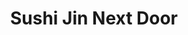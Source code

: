 ---
layout: place
title: "Sushi Jin Next Door"
permalink: /virginia/alexandria/sushi-jin-next-door.html
stateAbbr: VA
stateName: Virginia
cityName: Alexandria
place_id: ChIJFb0toaizt4kRofBrPnz-dNM
photos:
  - name: >-
      places/ChIJFb0toaizt4kRofBrPnz-dNM/photos/AUy1YQ1LZ58_kxO0TbrT8VbsZ_Qepf1Ehg5zgvRCkZmUAkWNb5nqw6oH1iVjiHsxLjek-YoIk9mTIET9sm00u68Q06dSJoHqwofV3bdHd27cxtmocIvrhU7ZtsN9sq2Y26iJPs1gKHT0DXK2mQWzEVo6sbQP3ZpgltRKC_eNolfnT7O5Mx48uRsOxeDRnsLGSbaEhojYSwrOvrD05QZa_ODcKjStw1jntcOBHJwL2GlI6r-TfowEcCY5-fNgvgrEfN17zPb8bdEg1lxpz1PIQhdNA5YyMHjv9iT1uWIdHQWfRxHLow
    widthPx: 1080
    heightPx: 1081
    authorAttributions:
      - displayName: Sushi Jin Next Door
        uri: https://maps.google.com/maps/contrib/111324275825530010818
        photoUri: >-
          https://lh3.googleusercontent.com/a-/ALV-UjUVaxOVPZwOWlfR5oxxiQ6isd0MwmR2tSSSj_ZSnkTO9C27YOk=s100-p-k-no-mo
    flagContentUri: >-
      https://www.google.com/local/imagery/report/?cb_client=maps_api_places.places_api&image_key=!1e10!2sAF1QipNkkhI3wVsoUuVE9bsaZWtOaI7gXySa4fAzlVLD&hl=en-US
    googleMapsUri: >-
      https://www.google.com/maps/place//data=!3m4!1e2!3m2!1sAF1QipNkkhI3wVsoUuVE9bsaZWtOaI7gXySa4fAzlVLD!2e10!4m2!3m1!1s0x89b7b3a8a12dbd15:0xd374fe7c3e6bf0a1
  - name: >-
      places/ChIJFb0toaizt4kRofBrPnz-dNM/photos/AUy1YQ2C6Ry_MlocZpne3CKZYTo02UjuAhxzjGVlMzzm4vvGsfahHS8YWmilwOxo1EaNKketPIh8PmlytjEVhi4qMII7KBa36tIrLO9XnNequ_o0n3l3ASSE6JKmmWGz2u_juJqdqlOdGKw4ij82yuTJmQPJlMtdfIwTokTJ-tUWP06ytE-uSAUzVWIkxh2WOpYpR304K84lu1WMze-baapbQ4dgAJIcg1m8DvTWcSNIEND18byzo0sBC7s6-70u9HTBiJf2LV7cwuhsevrHwntQpufiGtP9Cr-FRxwS89_6hW6J8g
    widthPx: 3025
    heightPx: 3024
    authorAttributions:
      - displayName: Sushi Jin Next Door
        uri: https://maps.google.com/maps/contrib/111324275825530010818
        photoUri: >-
          https://lh3.googleusercontent.com/a-/ALV-UjUVaxOVPZwOWlfR5oxxiQ6isd0MwmR2tSSSj_ZSnkTO9C27YOk=s100-p-k-no-mo
    flagContentUri: >-
      https://www.google.com/local/imagery/report/?cb_client=maps_api_places.places_api&image_key=!1e10!2sAF1QipNHv67qthPDL27EEfYx4Tr-fyKq-TjB7vXPgkWF&hl=en-US
    googleMapsUri: >-
      https://www.google.com/maps/place//data=!3m4!1e2!3m2!1sAF1QipNHv67qthPDL27EEfYx4Tr-fyKq-TjB7vXPgkWF!2e10!4m2!3m1!1s0x89b7b3a8a12dbd15:0xd374fe7c3e6bf0a1
  - name: >-
      places/ChIJFb0toaizt4kRofBrPnz-dNM/photos/AUy1YQ03UodNtdNWOVgt2wc9vjN2sHYBxc_bGC7mFpMojsoQ967ic66WPymndhdvaLygAkuKrYcexxCVUAUpjcC1FkxLaCexvH5SmhFtaDU-Ri3bJBlNzRVyWHy5TEn0hIKkJoBG5RvI-bYcsIgwNoDqiJoQMS22l7hVDt8yW8Rjow0Q7onSCKVGR3UJbjLiTfzGDOtzN1rZ6JF_NM94mKshRztutKElrec0bHA3qjFWmCPktx3bOCPwEOvkox2f28jKaeUCs-1Lsfzakh3YM4sHZnlyNFdVI87klRMt1mBpmglq3A
    widthPx: 1080
    heightPx: 608
    authorAttributions:
      - displayName: Sushi Jin Next Door
        uri: https://maps.google.com/maps/contrib/111324275825530010818
        photoUri: >-
          https://lh3.googleusercontent.com/a-/ALV-UjUVaxOVPZwOWlfR5oxxiQ6isd0MwmR2tSSSj_ZSnkTO9C27YOk=s100-p-k-no-mo
    flagContentUri: >-
      https://www.google.com/local/imagery/report/?cb_client=maps_api_places.places_api&image_key=!1e10!2sAF1QipOx2VsMG7n1hiawKXAUWOSoNHgG_w63olxGWjGn&hl=en-US
    googleMapsUri: >-
      https://www.google.com/maps/place//data=!3m4!1e2!3m2!1sAF1QipOx2VsMG7n1hiawKXAUWOSoNHgG_w63olxGWjGn!2e10!4m2!3m1!1s0x89b7b3a8a12dbd15:0xd374fe7c3e6bf0a1
  - name: >-
      places/ChIJFb0toaizt4kRofBrPnz-dNM/photos/AUy1YQ1uPJrKA4DF2Lt-bGl490KbW-mw9E0R7pk-XLfDeerZVDqR-EKH_b-5XC5dJ8J5zinfa7DjT2-KJqNb4FEBYBgH06tbF8A-KKxW7cptAW04TofN64It9wxX_QwA0TxbHVJZxkAtxqF8yU9clRS-_Eiy0XlfILBvqJFAZh9Zyre-rhVJH6_HODgNkR3MupcCl_3j9m8TcEWW1RlPEZby5N7XSD09q1ImedV1tXe9l_uaW0l1fQFQaCL0dmFhhW0pEH11aCLU65l3Ivo9bYEfPYppg1MYyhlo8xGx6JMQJ1zGqmVxKce0z_HJXQMmomuMZIHo2AQRFrmO3Me_ibsZpO7ZndWqcWroZ0mlbE13jJNQ0EIr6Me9RmZLhGiNeJEKLoNhY3_KRi2ol20NYurC8LG4xz3_3r0fpccdUHb8ut_Cef9G
    widthPx: 4800
    heightPx: 3600
    authorAttributions:
      - displayName: Vanessa L.
        uri: https://maps.google.com/maps/contrib/100350242704171414552
        photoUri: >-
          https://lh3.googleusercontent.com/a-/ALV-UjUe9dtmr2Hy6EDqxVaE8fDvta3uiQNaNxJGhN_t5Bsy4zrW87pggw=s100-p-k-no-mo
    flagContentUri: >-
      https://www.google.com/local/imagery/report/?cb_client=maps_api_places.places_api&image_key=!1e10!2sCIHM0ogKEICAgMCgwYG0mAE&hl=en-US
    googleMapsUri: >-
      https://www.google.com/maps/place//data=!3m4!1e2!3m2!1sCIHM0ogKEICAgMCgwYG0mAE!2e10!4m2!3m1!1s0x89b7b3a8a12dbd15:0xd374fe7c3e6bf0a1
  - name: >-
      places/ChIJFb0toaizt4kRofBrPnz-dNM/photos/AUy1YQ0qDQnuXcXtQUKDGk3cTBlyaJt5a2uTq_dRqRA-r9l5WcYghgOzopo-KBoX93r6GuFnvhoQl6dtkAATh_DvBT7BWEZS7AMnSJUQkZZ4OnaxLQkP2w7pkFWg0_ZuKjrp9xpcuF2m5tWJ_p-U_iy_dtHsbQpyvpzUm4AlKuc86Z18zoF01jQDNJfmnfseNpqIxVcw3Aben8yvSxfwIVm8GzpBCxbUazONPXLB759WUncU51ZfA4u-bxGORT-C88ZzGSO9r5AxVbMgCl8_AP7PtUSzuLm8ZuuGw_eSvoQy0fJUoPkyIEw090dRHweKSuQX-Ri5xAFEi_OAbmuZPzDSl6dImSFmTXRKQQnygVUx9mcKPXBfLwCnUm82fYCUPecZxv4b61tHifkadW8ff24rpB1RK6gktZhXpyfGqfpuXhIiOuli
    widthPx: 4080
    heightPx: 3072
    authorAttributions:
      - displayName: Aztecmami217
        uri: https://maps.google.com/maps/contrib/102309985007913373362
        photoUri: >-
          https://lh3.googleusercontent.com/a-/ALV-UjUDO9EuyJM5DKBMMiP0f9rB0OFAGYbUjMrHnCLvQ5D0W-tSSuNoZQ=s100-p-k-no-mo
    flagContentUri: >-
      https://www.google.com/local/imagery/report/?cb_client=maps_api_places.places_api&image_key=!1e10!2sCIHM0ogKEICAgIC79dPrkwE&hl=en-US
    googleMapsUri: >-
      https://www.google.com/maps/place//data=!3m4!1e2!3m2!1sCIHM0ogKEICAgIC79dPrkwE!2e10!4m2!3m1!1s0x89b7b3a8a12dbd15:0xd374fe7c3e6bf0a1
  - name: >-
      places/ChIJFb0toaizt4kRofBrPnz-dNM/photos/AUy1YQ0a-a0Kjpo-L4Dp0Jfpgujy5LlJFMdVJcv9z2-DU2Gxob4n-DBFyV0dOdttU4ANqx3Qz9JN72CfmOd6FB1i4vSabNE2nc0n_DRROMfR6b1wrts8X601F-Qfepmh0mZxJUSGqSJJxZprbgXdHGdOCVcWCvLY_bv4MNDuzxwsOBXyQz4ZHBJIxDqDop-MXnsRN2fPqd2knjpsoPj38c1rbHMshgno1Uh3bhaTYw6PuiXWudTsQ65OCCC9MEQ3-q0TJK9-wU528O6cq-8VlaC1j24LSAzZx-tg6LDRylOuZ5hukWPpeCEmGJJUA3gSBzvMckTZr9gcUM8GpAe8tpaY0I658XWYV3dpnl7Trrv6pZBL3V9O5LSMyRF6Z6nGmmklVbfKAQZdUatsNkXv0UayTQLNME_G9zHJGWipr-4vs9zFLmI
    widthPx: 4032
    heightPx: 2268
    authorAttributions:
      - displayName: Joe Francis
        uri: https://maps.google.com/maps/contrib/118104896418540495885
        photoUri: >-
          https://lh3.googleusercontent.com/a-/ALV-UjXqLzJsABHWgeYNytjv1hjTl9zjft9qOWFeOi35r1aLmdeu24KCNw=s100-p-k-no-mo
    flagContentUri: >-
      https://www.google.com/local/imagery/report/?cb_client=maps_api_places.places_api&image_key=!1e10!2sCIHM0ogKEICAgIDL8PyYggE&hl=en-US
    googleMapsUri: >-
      https://www.google.com/maps/place//data=!3m4!1e2!3m2!1sCIHM0ogKEICAgIDL8PyYggE!2e10!4m2!3m1!1s0x89b7b3a8a12dbd15:0xd374fe7c3e6bf0a1
  - name: >-
      places/ChIJFb0toaizt4kRofBrPnz-dNM/photos/AUy1YQ2OcYaHC615OIEDWor1dNgu7B0DwsOtk1SH2TU5h47bbgwI3q-sLqZpbCpXI8irXGnIjqTb6E9DxM6xr3YO57S_1_BkeMOU--Y07R_z1KsXv5hycj-SEB5MG03kkw2-sxY8Zst4iw3gDY4uXawytfSulJnMSepdo2FlTWo3hGNi9MusX9HfBIF2j5cmkAVui3GrFKzgBkBWJeEBifrOurljGDmw00T2SUN1ZC-GUPNsIefel2ZDQyduP-LAkcDlhqFNjjxTVS-TBD3Cb9EPM4SnRa93Pr6Y3yHSsqhdRKH8V2zJFp69GLVuWvyaSCMbk25UiA_sJjNKorEMbE_SVICn_EQ25-ey-iadCv1IY4EunA-92Q4BWhz9qVec3lwdg3RlDoTUZbN52M-CEwOgrfoyAZIwwqqoL4vpK5mOIJcu7g
    widthPx: 3024
    heightPx: 4032
    authorAttributions:
      - displayName: June Yang
        uri: https://maps.google.com/maps/contrib/114907847530695161683
        photoUri: >-
          https://lh3.googleusercontent.com/a/ACg8ocJ-zF3KERVhD_WfJCo6V1bQuJKMr-9shsCw-O6wL2Afpl3aHw=s100-p-k-no-mo
    flagContentUri: >-
      https://www.google.com/local/imagery/report/?cb_client=maps_api_places.places_api&image_key=!1e10!2sCIHM0ogKEICAgICDw57obA&hl=en-US
    googleMapsUri: >-
      https://www.google.com/maps/place//data=!3m4!1e2!3m2!1sCIHM0ogKEICAgICDw57obA!2e10!4m2!3m1!1s0x89b7b3a8a12dbd15:0xd374fe7c3e6bf0a1
  - name: >-
      places/ChIJFb0toaizt4kRofBrPnz-dNM/photos/AUy1YQ37U6XlhqiAvYq8PYuoazQDIy5OVtOrXzM7LtrAQVusVMfJUDB1YDL7v6DTLnIe_9NWZ55bz0nHjZizIF_xo0uQiFeL1_j70npfdoTQZk-VHjva0THkw57IoCyTy2BhNLmmOApxtsMM5b1XNbwNxyNBF1XvhbuY44OP23RyaM-vkt94bBYoYe5Fy1U1sKdpLeJ6qqm4W3rYqgbzH8DjSMOb6uM5xahKkxcgGv0HTlu221pwY1mw96WdauNCP8bC5G-jSSR1IDTtTT0ACZt2r69BlLPDmOrO4ARQ-xepIfnnpl84EZNIMjdfqMQfdT4dn2cfC9lcpkhcgSMe_3kNaEa-YPvrgi3so1hlPGKL50jPExPzRjnbszKUqLQB1vyLQ6A4yJCoG41-SueUzQSTIEkdbEqIuqEvNSt6JlfKonCosaw
    widthPx: 3072
    heightPx: 4080
    authorAttributions:
      - displayName: Aztecmami217
        uri: https://maps.google.com/maps/contrib/102309985007913373362
        photoUri: >-
          https://lh3.googleusercontent.com/a-/ALV-UjUDO9EuyJM5DKBMMiP0f9rB0OFAGYbUjMrHnCLvQ5D0W-tSSuNoZQ=s100-p-k-no-mo
    flagContentUri: >-
      https://www.google.com/local/imagery/report/?cb_client=maps_api_places.places_api&image_key=!1e10!2sCIHM0ogKEICAgIC79dPriwE&hl=en-US
    googleMapsUri: >-
      https://www.google.com/maps/place//data=!3m4!1e2!3m2!1sCIHM0ogKEICAgIC79dPriwE!2e10!4m2!3m1!1s0x89b7b3a8a12dbd15:0xd374fe7c3e6bf0a1
  - name: >-
      places/ChIJFb0toaizt4kRofBrPnz-dNM/photos/AUy1YQ0liPPnnPS8JuJyTAvVEbXnXdCI1dUNj6ACN9HPI7Ex53xEbgieMyKAeCUwJV-Xczu1ah7YIKwdv5_eRn6g9CHk-sNfiFMchH5RmUTafp_cW2V_6gx05eYqBeOTzhY7U8e9-vdcoT5uu5Q7ajl2pvq9BwL-zIX2okse0fBlbk1lRUS7uPx8t9MGIMm9uyGHGBnrBpkcDCiwX8tA5KsDX3uCdTpBijoM1UwTiKoL8Z590wgigqbU7RnrKOQKOWyZuKDrhU_R9-8PvRoul0bufB9AQLz2UCJXEIV3u8x_VcIi_zxGj9vlylTmVTpeia9Usunwga14WcAYvlCijo3i9SGuLbEzeI0g2QjfCNfw4CJEDrYOcNZRzpxWr2DPgyp7sS_jx1HH7fIlKLU5U1p28LsliA9zvVCkDaPXxtaL9oBOqA
    widthPx: 1536
    heightPx: 2048
    authorAttributions:
      - displayName: Dani Elle
        uri: https://maps.google.com/maps/contrib/102996925554705048097
        photoUri: >-
          https://lh3.googleusercontent.com/a-/ALV-UjWP3umy9pBwAgW6fzFUaZjQNRUiZ8jttF9QMoS8VlTY-_Adfuqy=s100-p-k-no-mo
    flagContentUri: >-
      https://www.google.com/local/imagery/report/?cb_client=maps_api_places.places_api&image_key=!1e10!2sCIHM0ogKEICAgICyqKbZdQ&hl=en-US
    googleMapsUri: >-
      https://www.google.com/maps/place//data=!3m4!1e2!3m2!1sCIHM0ogKEICAgICyqKbZdQ!2e10!4m2!3m1!1s0x89b7b3a8a12dbd15:0xd374fe7c3e6bf0a1
  - name: >-
      places/ChIJFb0toaizt4kRofBrPnz-dNM/photos/AUy1YQ3udin5nMosPwdeROF_XZn9DIRTDlZqCnPtHDue_f808sT1K7qq-FY7CT-1T98qvWwCb2BzrutLMUfKmKXogNRB-4VsNp9cFQIuJUEg6JkznC3qod875VLRbO1YsYdEipApGbl0WyJyQzMz_3RGXDBkrTv_kiKw32c3Kd9FPtngzq6z1VjCRI_yAWaHxt6qILyzmU8lPVlMQe0M4Op4aYXVJdM5Isp9n6h8dUE9n_1y36UahXZWjenuePA3xt-xc16gsjEgTrJ5-BvNLTnadlNnfVSOPJFB3zE4AuN_pp7aBAmEgWniPaHFDrLFWYqTuv0x4QWSXK7mXIGIDw1v2ES_zswM0CVexLbQHOwSk5rK6gI8L9inRq34pwgmU8K6zg7aUes1nEZ3rzIt9LY62rDhXOotpoV0Ym-T37917Nf9dc84
    widthPx: 4000
    heightPx: 3000
    authorAttributions:
      - displayName: Natalie G.F.
        uri: https://maps.google.com/maps/contrib/108188255095758250997
        photoUri: >-
          https://lh3.googleusercontent.com/a-/ALV-UjWRER7RC_aCUSu2WOYQqmupRMrY1YYVSYA6hkcJX07JTqVqPAXd0g=s100-p-k-no-mo
    flagContentUri: >-
      https://www.google.com/local/imagery/report/?cb_client=maps_api_places.places_api&image_key=!1e10!2sCIHM0ogKEICAgIC-y72EjgE&hl=en-US
    googleMapsUri: >-
      https://www.google.com/maps/place//data=!3m4!1e2!3m2!1sCIHM0ogKEICAgIC-y72EjgE!2e10!4m2!3m1!1s0x89b7b3a8a12dbd15:0xd374fe7c3e6bf0a1
address: '3470 Berkeley St #303, Alexandria, VA 22302, USA'
street: '3470 Berkeley St #303'
city: Alexandria
state: VA
zip: '22302'
country: USA
neighborhood: Alexandria West
latitude: '38.841158'
longitude: '-77.107428'
accessibility_options:
  wheelchairAccessibleParking: true
  wheelchairAccessibleEntrance: true
  wheelchairAccessibleRestroom: true
  wheelchairAccessibleSeating: true
business_status: OPERATIONAL
name: Sushi Jin Next Door
google_maps_links:
  directionsUri: >-
    https://www.google.com/maps/dir//''/data=!4m7!4m6!1m1!4e2!1m2!1m1!1s0x89b7b3a8a12dbd15:0xd374fe7c3e6bf0a1!3e0
  placeUri: https://maps.google.com/?cid=15237083248877891745
  writeAReviewUri: >-
    https://www.google.com/maps/place//data=!4m3!3m2!1s0x89b7b3a8a12dbd15:0xd374fe7c3e6bf0a1!12e1
  reviewsUri: >-
    https://www.google.com/maps/place//data=!4m4!3m3!1s0x89b7b3a8a12dbd15:0xd374fe7c3e6bf0a1!9m1!1b1
  photosUri: >-
    https://www.google.com/maps/place//data=!4m3!3m2!1s0x89b7b3a8a12dbd15:0xd374fe7c3e6bf0a1!10e5
primary_type: Sushi Restaurant
opening_hours:
  regular: null
  current: null
secondary_opening_hours:
  regular:
    weekdayDescriptions: null
    type: null
  current:
    weekdayDescriptions: null
    type: null
phone: (571) 431-7286
price_level: null
price_range: $20 &mdash; 30
rating: '4.4'
rating_count: 0
website: http://www.sushijinnextdoor.com/
description: >-
  Casual eatery serving a menu of traditional Japanese fare that includes sushi
  and ramen.
reviews:
  - ChZDSUhNMG9nS0VJQ0FnTUNnd1lHMGFBEAE
  - ChdDSUhNMG9nS0VJQ0FnTURneXFTQm1RRRAB
  - ChZDSUhNMG9nS0VJQ0FnSUNYaVllbFRBEAE
  - ChdDSUhNMG9nS0VJQ0FnSURuMXZYQjN3RRAB
  - ChZDSUhNMG9nS0VJQ0FnSUM3OWRQckhREAE
parking_options:
  - FREE_PARKING_LOT
  - FREE_GARAGE_PARKING
payment_options:
  - ACCEPTS_CREDIT_CARDS
  - ACCEPTS_DEBIT_CARDS
  - ACCEPTS_NFC
allow_dogs: null
curbside_pickup: true
delivery: true
dine_in: true
good_for_children: true
good_for_groups: null
good_for_sports: false
live_music: false
menu_for_children: null
outdoor_seating: true
reservable: true
restroom: true
serves_beer: true
serves_breakfast: null
serves_brunch: null
serves_cocktails: true
serves_coffee: false
serves_dinner: true
serves_dessert: true
serves_lunch: true
serves_vegetarian_food: null
serves_wine: true
takeout: true
slug: Sushi-Jin-Next-Door

---